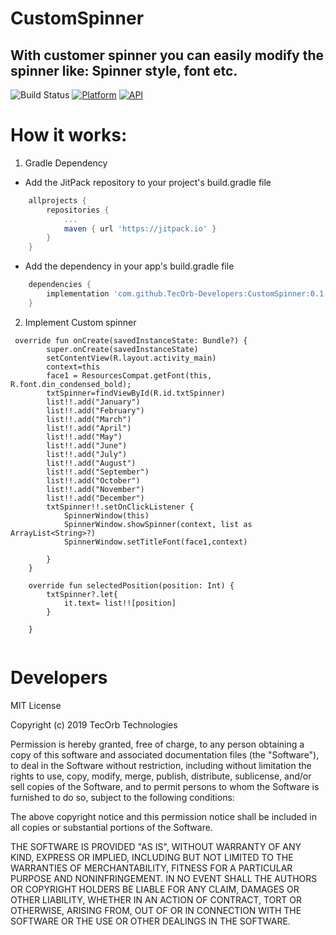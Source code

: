 # CustomSpinner
## With customer spinner you can easily modify the spinner like: Spinner style, font etc.

![Build Status](https://travis-ci.org/joemccann/dillinger.svg?branch=master)
[![Platform](https://img.shields.io/badge/platform-android-green.svg)](http://developer.android.com/index.html)
[![API](https://img.shields.io/badge/API-23%2B-brightgreen.svg?style=flat)](https://android-arsenal.com/api?level=21)


# How it works:

1. Gradle Dependency

- Add the JitPack repository to your project's build.gradle file

```groovy
    allprojects {
        repositories {
            ...
    	    maven { url 'https://jitpack.io' }
        }
    }
```
- Add the dependency in your app's build.gradle file

```groovy
    dependencies {
        implementation 'com.github.TecOrb-Developers:CustomSpinner:0.1.0'
    }
```

2. Implement Custom spinner

```
 override fun onCreate(savedInstanceState: Bundle?) {
        super.onCreate(savedInstanceState)
        setContentView(R.layout.activity_main)
        context=this
        face1 = ResourcesCompat.getFont(this, R.font.din_condensed_bold);
        txtSpinner=findViewById(R.id.txtSpinner)
        list!!.add("January")
        list!!.add("February")
        list!!.add("March")
        list!!.add("April")
        list!!.add("May")
        list!!.add("June")
        list!!.add("July")
        list!!.add("August")
        list!!.add("September")
        list!!.add("October")
        list!!.add("November")
        list!!.add("December")
        txtSpinner!!.setOnClickListener {
            SpinnerWindow(this)
            SpinnerWindow.showSpinner(context, list as ArrayList<String>?)
            SpinnerWindow.setTitleFont(face1,context)

        }
    }

    override fun selectedPosition(position: Int) {
        txtSpinner?.let{
            it.text= list!![position]
        }

    }
    
```

 
# Developers

MIT License

Copyright (c) 2019 TecOrb Technologies

Permission is hereby granted, free of charge, to any person obtaining a copy
of this software and associated documentation files (the "Software"), to deal
in the Software without restriction, including without limitation the rights
to use, copy, modify, merge, publish, distribute, sublicense, and/or sell
copies of the Software, and to permit persons to whom the Software is
furnished to do so, subject to the following conditions:

The above copyright notice and this permission notice shall be included in all
copies or substantial portions of the Software.

THE SOFTWARE IS PROVIDED "AS IS", WITHOUT WARRANTY OF ANY KIND, EXPRESS OR
IMPLIED, INCLUDING BUT NOT LIMITED TO THE WARRANTIES OF MERCHANTABILITY,
FITNESS FOR A PARTICULAR PURPOSE AND NONINFRINGEMENT. IN NO EVENT SHALL THE
AUTHORS OR COPYRIGHT HOLDERS BE LIABLE FOR ANY CLAIM, DAMAGES OR OTHER
LIABILITY, WHETHER IN AN ACTION OF CONTRACT, TORT OR OTHERWISE, ARISING FROM,
OUT OF OR IN CONNECTION WITH THE SOFTWARE OR THE USE OR OTHER DEALINGS IN THE
SOFTWARE.
